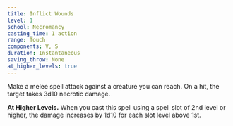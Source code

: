 ```yaml
---
title: Inflict Wounds
level: 1
school: Necromancy
casting_time: 1 action
range: Touch
components: V, S
duration: Instantaneous
saving_throw: None
at_higher_levels: true
---
```


Make a melee spell attack against a creature you can reach. On a hit, the target takes 3d10 necrotic damage.

**At Higher Levels.** When you cast this spell using a spell slot of 2nd level or higher, the damage increases by 1d10 for each slot level above 1st.
